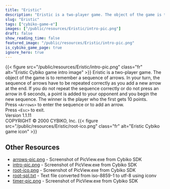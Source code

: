 ```yaml
---
title: "Eristic"
description: "Eristic is a two-player game. The object of the game is to remember a sequence of arrows. In your turn, the sequence of arrows have to be repeated correctly as you add a new arrow at the end. If you do not repeat the sequence correctly or do not press an arrow in 6 seconds, a poi..."
slug: "Eristic"
tags: ["cybiko-game-e"]
images: ["/public/resources/Eristic/intro-pic.png"]
draft: false
show_reading_time: false
featured_image: "/public/resources/Eristic/intro-pic.png"
is_cybiko_game_page: true
ignore_hero: true
---
```

{{< figure src="/public/resources/Eristic/intro-pic.png" class="fr" alt="Eristic Cybiko game intro image" >}}
Eristic is a two-player game. The object of the game is to remember a sequence of arrows. In your turn, the sequence of arrows have to be repeated correctly as you add a new arrow at the end. If you do not repeat the sequence correctly or do not press an arrow in 6 seconds, a point is added to your opponent and you begin the new sequence. The winner is the player who the first gets 10 points. \
Press `<Arrows>`  to enter the sequence or to add an arrow. \
Press `<Esc>`  to exit. \
Version 1.1.11 \
COPYRIGHT © 2000 CYBIKO, Inc. {{< figure src="/public/resources/Eristic/root-ico.png" class="fr" alt="Eristic Cybiko game icon" >}}

## Other Resources
* [arrows-pic.png](/public/resources/Eristic/arrows-pic.png) - Screenshot of PicView.exe from Cybiko SDK
* [intro-pic.png](/public/resources/Eristic/intro-pic.png) - Screenshot of PicView.exe from Cybiko SDK
* [root-ico.png](/public/resources/Eristic/root-ico.png) - Screenshot of PicView.exe from Cybiko SDK
* [root-spl.txt](/public/resources/Eristic/root-spl.txt) - Text file converted from iso-8859-1 to utf-8 using iconv
* [timer-pic.png](/public/resources/Eristic/timer-pic.png) - Screenshot of PicView.exe from Cybiko SDK
